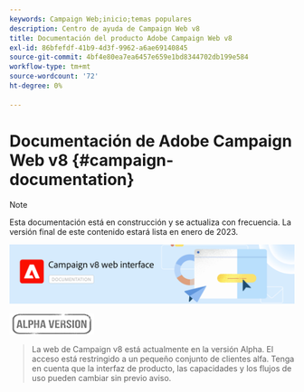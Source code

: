 ```yaml
---
keywords: Campaign Web;inicio;temas populares
description: Centro de ayuda de Campaign Web v8
title: Documentación del producto Adobe Campaign Web v8
exl-id: 86bfefdf-41b9-4d3f-9962-a6ae69140845
source-git-commit: 4bf4e80ea7ea6457e659e1bd8344702db199e584
workflow-type: tm+mt
source-wordcount: '72'
ht-degree: 0%

---
```


# Documentación de Adobe Campaign Web v8 {#campaign-documentation}

>[!NOTE]
>
>Esta documentación está en construcción y se actualiza con frecuencia. La versión final de este contenido estará lista en enero de 2023.

![](assets/do-not-localize/banner-documentationv8.png)

![](assets/do-not-localize/badge.png)

>La web de Campaign v8 está actualmente en la versión Alpha. El acceso está restringido a un pequeño conjunto de clientes alfa. Tenga en cuenta que la interfaz de producto, las capacidades y los flujos de uso pueden cambiar sin previo aviso.
